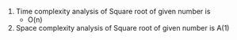 1. Time complexity analysis of Square root of given number is
   - O(n)
2. Space complexity analysis of Square root of given number is
    A(1)